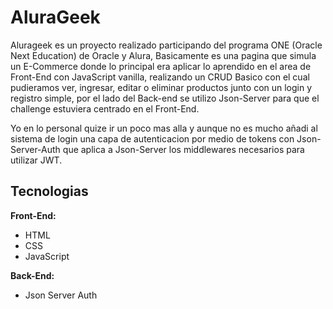 # AluraGeek 
Alurageek es un proyecto realizado participando del programa ONE (Oracle Next Education) de Oracle y Alura, Basicamente es una pagina que simula un E-Commerce donde lo principal era aplicar lo aprendido en el area de Front-End con JavaScript vanilla, realizando un CRUD Basico con el cual pudieramos ver, ingresar, editar o eliminar productos junto con un login y registro simple, por el lado del Back-end se utilizo Json-Server para que el challenge estuviera centrado en el Front-End.

Yo en lo personal quize ir un poco mas alla y aunque no es mucho añadi al sistema de login una capa de autenticacion por medio de tokens con Json-Server-Auth que aplica a Json-Server los middlewares necesarios para utilizar JWT.

## Tecnologias

**Front-End:**
 - HTML
 - CSS
 - JavaScript

 **Back-End:**
 - Json Server Auth
